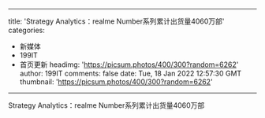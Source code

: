 
---
title: 'Strategy Analytics：realme Number系列累计出货量4060万部'
categories: 
 - 新媒体
 - 199IT
 - 首页更新
headimg: 'https://picsum.photos/400/300?random=6262'
author: 199IT
comments: false
date: Tue, 18 Jan 2022 12:57:30 GMT
thumbnail: 'https://picsum.photos/400/300?random=6262'
---

<div>   
Strategy Analytics：realme Number系列累计出货量4060万部  
</div>
            